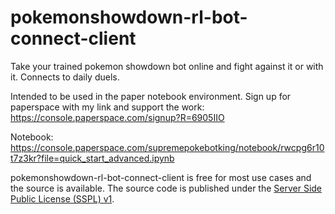# pokemonshowdown-rl-bot-connect-client
Take your trained pokemon showdown bot online and fight against it or with it. Connects to daily duels.

Intended to be used in the paper notebook environment.
Sign up for paperspace with my link and support the work:
https://console.paperspace.com/signup?R=6905IIO

Notebook:
https://console.paperspace.com/supremepokebotking/notebook/rwcpg6r10t7z3kr?file=quick_start_advanced.ipynb

pokemonshowdown-rl-bot-connect-client is free for most use cases and the source is available. The source code is published
under the [Server Side Public License (SSPL) v1](LICENSE.txt).
